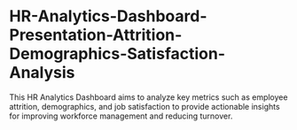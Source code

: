 # HR-Analytics-Dashboard-Presentation-Attrition-Demographics-Satisfaction-Analysis
This HR Analytics Dashboard aims to analyze key metrics such as employee attrition, demographics, and job satisfaction to provide actionable insights for improving workforce management and reducing turnover.
